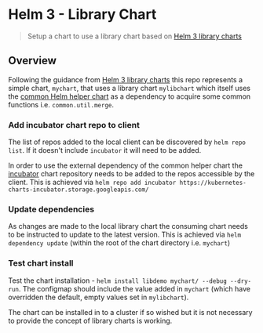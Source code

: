 # Helm 3 - Library Chart

> Setup a chart to use a library chart based on
[Helm 3 library charts](https://helm.sh/docs/topics/library_charts/)

## Overview

Following the guidance from
[Helm 3 library charts](https://helm.sh/docs/topics/library_charts/)
this repo represents a simple chart, `mychart`, that uses a library chart
`mylibchart` which itself uses the
[common Helm helper chart](https://github.com/helm/charts/tree/master/incubator/common)
as a dependency to acquire some common functions i.e. `common.util.merge`.

### Add incubator chart repo to client

The list of repos added to the local client can be discovered by
`helm repo list`. If it doesn't include `incubator` it will need to be added.

In order to use the external dependency of the common helper chart the
[incubator](https://kubernetes-charts-incubator.storage.googleapis.com/) chart
repository needs to be added to the repos accessible by the client. This is
achieved via
`helm repo add incubator https://kubernetes-charts-incubator.storage.googleapis.com/`

### Update dependencies

As changes are made to the local library chart the consuming chart needs to be
instructed to update to the latest version. This is achieved via
`helm dependency update` (within the root of the chart directory i.e. `mychart`)

### Test chart install

Test the chart installation - `helm install libdemo mychart/ --debug --dry-run`.
The configmap should include the value added in `mychart` (which have
overridden the default, empty values set in `mylibchart`).

The chart can be installed in to a cluster if so wished but it is not necessary
to provide the concept of library charts is working.
